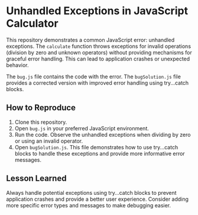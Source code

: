 # Unhandled Exceptions in JavaScript Calculator

This repository demonstrates a common JavaScript error: unhandled exceptions. The `calculate` function throws exceptions for invalid operations (division by zero and unknown operators) without providing mechanisms for graceful error handling.  This can lead to application crashes or unexpected behavior.

The `bug.js` file contains the code with the error.  The `bugSolution.js` file provides a corrected version with improved error handling using try...catch blocks.

## How to Reproduce

1. Clone this repository.
2. Open `bug.js` in your preferred JavaScript environment.
3. Run the code. Observe the unhandled exceptions when dividing by zero or using an invalid operator.
4. Open `bugSolution.js`.  This file demonstrates how to use try...catch blocks to handle these exceptions and provide more informative error messages.

## Lesson Learned

Always handle potential exceptions using try...catch blocks to prevent application crashes and provide a better user experience.  Consider adding more specific error types and messages to make debugging easier.